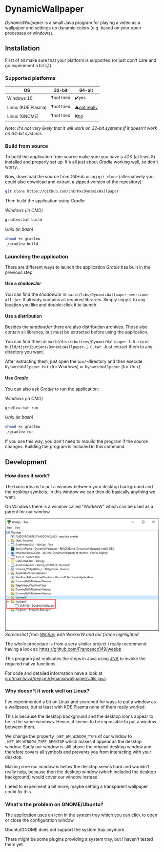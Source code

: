 # DynamicWallpaper

*DynamicWallpaper* is a small Java program for playing a video 
as a wallpaper and settings up dynamic colors (e.g. based on 
your open processes or windows).

## Installation

First of all make sure that your platform is supported (or just don't care and go experiment a bit :wink:).

### Supported platforms

|                 OS |            32-bit |                                                 64-bit |
|--------------------|-------------------|--------------------------------------------------------|
|Windows 10          |:question:not tried|                                   :heavy_check_mark:yes|
|Linux (KDE Plasma)  |:question:not tried|:warning:[not really](#why-doesnt-it-work-well-on-linux)|
|Linux (GNOME)       |:question:not tried|              :x:[no](#whats-the-problem-on-gnomeubuntu)|

*Note: It's not very likely that it will work on 32-bit systems if it doesn't work on 64-bit systems.*

### Build from source

To build the application from source make sure you have a JDK (at least 8) installed and properly set up.
It's all just about *Gradle* working well, so don't worry.

Now, download the source from GitHub using ``git clone``
(alternatively you could also download and extract a zipped version of the repository):
```bash
git clone https://github.com/JnCrMx/DynamicWallpaper
```

Then build the application using *Gradle*:

*Windows (in CMD)*
```bash
gradlew.bat build
```

*Unix (in bash)*
```bash
chmod +x gradlew
./gradlew build
```

### Launching the application

There are different ways to launch the application *Gradle* has built in the previous step.

#### Use a *shadowJar*

You can find the *shadowJar* in ``build/libs/DynamicWallpaper-<version>-all.jar``.
It already contains all required libraries.
Simply copy it to any location you like and double-click it to launch.

#### Use a distribution

Besides the *shadowJar* there are also distribution archives.
Those also contain all libraries, but must be extracted before using the application.

You can find them in ``build/distributions/DynamicWallpaper-1.0.zip`` or ``build/distributions/DynamicWallpaper-1.0.tar``.
Just extract them to any directory you want.

After extracting them, just open the ``bin/``-directory and then
execute ``DynamicWallpaper.bat`` (for Windows) or ``DynamicWallpaper`` (for Unix).

#### Use *Gradle*

You can also ask *Gradle* to run the application:

*Windows (in CMD)*
```bash
gradlew.bat run
```

*Unix (in bash)*
```bash
chmod +x gradlew
./gradlew run
```

If you use this way, you don't need to rebuild the program if the source changes.
Building the program is included in this command. 

## Development

### How does it work?

The basic idea is to put a window between your desktop background and the desktop
symbols. In this window we can then do basically anything we want.

On Windows there is a window called "WorkerW" which can be used as a parent for our window.

![WorkerW](img/WorkerW.PNG)
*Screenshot from [WinSpy](https://sourceforge.net/projects/winspyex/)
with WorkerW and our frame highlighted*

The whole procedure is from a very similar project
I really recommend having a look at:
https://github.com/Francesco149/weebp

This program just replicates the steps in Java using [JNA](https://github.com/java-native-access/jna)
to invoke the required native functions.

For code and detailed information have a look at 
[src/main/java/de/jcm/dynamicwallpaper/Utils.java](src/main/java/de/jcm/dynamicwallpaper/Utils.java).

### Why doesn't it work well on Linux?

I've experimented a bit on Linux and searched for ways to put a window
as a wallpaper, but at least with KDE Plasma none of them really worked.

This is because the desktop background and the desktop icons appear to be
in the same windows. Hence, it seems to be impossible to put a window between
them.

We change the property ``_NET_WM_WINDOW_TYPE`` of our window to
``_NET_WM_WINDOW_TYPE_DESKTOP`` which makes it appear as the desktop window.
Sadly our window is still above the original desktop window and therefore
covers all symbols and prevents you from interacting with your desktop.

Making sure our window is below the desktop seems hard and wouldn't really help,
because then the desktop window (which included the desktop background) would
cover our window instead.

I need to experiment a bit more;
maybe setting a transparent wallpaper could fix this.

### What's the problem on GNOME/Ubuntu?

The application uses an icon in the system tray which you can click to open
or close the configuration window.

Ubuntu/GNOME does not support the system tray anymore.

There might be some plugins providing a system tray, but I haven't tested them yet.
